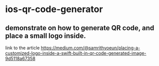 # ios-qr-code-generator

## demonstrate on how to generate QR code, and place a small logo inside.
link to the article 
https://medium.com/@samrithyoeun/placing-a-customized-logo-inside-a-swift-built-in-qr-code-generated-image-9d5118a67358
